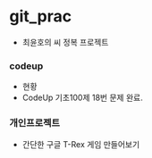 # git_prac
- 최윤호의 씨 정복 프로젝트


### codeup
- 현황
- CodeUp 기초100제 18번 문제 완료.

### 개인프로젝트
- 간단한 구글 T-Rex 게임 만들어보기

